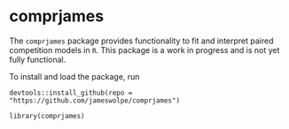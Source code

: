 # comprjames

The `comprjames` package provides functionality to fit and interpret paired competition models in `R`. This package is a work in progress and is not yet fully functional.

To install and load the package, run

```
devtools::install_github(repo = "https://github.com/jameswolpe/comprjames")

library(comprjames)
```
